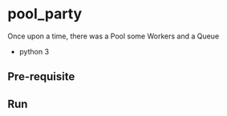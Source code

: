 # pool_party
Once upon a time, there was a Pool some Workers and a Queue

* python 3

## Pre-requisite

## Run
